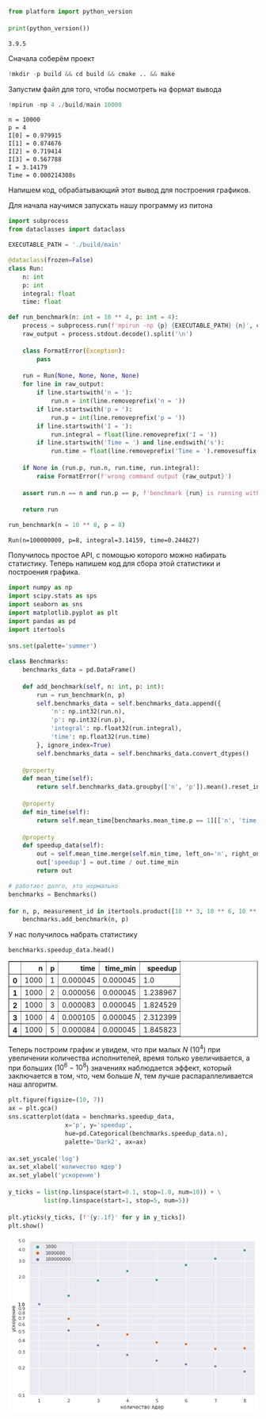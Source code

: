 ```python
from platform import python_version

print(python_version())
```

    3.9.5


Сначала соберём проект


```python
!mkdir -p build && cd build && cmake .. && make
```


Запустим файл для того, чтобы посмотреть на формат вывода


```python
!mpirun -np 4 ./build/main 10000
```

    n = 10000
    p = 4
    I[0] = 0.979915
    I[1] = 0.874676
    I[2] = 0.719414
    I[3] = 0.567788
    I = 3.14179
    Time = 0.000214308s


Напишем код, обрабатывающий этот вывод для построения графиков.

Для начала научимся запускать нашу программу из питона


```python
import subprocess
from dataclasses import dataclass
```


```python
EXECUTABLE_PATH = './build/main'
```


```python
@dataclass(frozen=False)
class Run:
    n: int
    p: int
    integral: float
    time: float
```


```python
def run_benchmark(n: int = 10 ** 4, p: int = 4):
    process = subprocess.run(f'mpirun -np {p} {EXECUTABLE_PATH} {n}', capture_output=True, shell=True)
    raw_output = process.stdout.decode().split('\n')

    class FormatError(Exception):
        pass

    run = Run(None, None, None, None)
    for line in raw_output:
        if line.startswith('n = '):
            run.n = int(line.removeprefix('n = '))
        if line.startswith('p = '):
            run.p = int(line.removeprefix('p = '))
        if line.startswith('I = '):
            run.integral = float(line.removeprefix('I = '))
        if line.startswith('Time = ') and line.endswith('s'):
            run.time = float(line.removeprefix('Time = ').removesuffix('s'))

    if None in (run.p, run.n, run.time, run.integral):
        raise FormatError(f'wrong command output {raw_output}')
    
    assert run.n == n and run.p == p, f'benchmark {run} is running with wrong numbers, expected ({n=}, {p=})'
    
    return run
```


```python
run_benchmark(n = 10 ** 8, p = 8)
```




    Run(n=100000000, p=8, integral=3.14159, time=0.244627)



Получилось простое API, с помощью которого можно набирать статистику. Теперь напишем код для сбора этой статистики и построения графика.


```python
import numpy as np
import scipy.stats as sps
import seaborn as sns
import matplotlib.pyplot as plt
import pandas as pd
import itertools

sns.set(palette='summer')
```


```python
class Benchmarks:
    benchmarks_data = pd.DataFrame()

    def add_benchmark(self, n: int, p: int):
        run = run_benchmark(n, p)
        self.benchmarks_data = self.benchmarks_data.append({
            'n': np.int32(run.n),
            'p': np.int32(run.p),
            'integral': np.float32(run.integral),
            'time': np.float32(run.time)
        }, ignore_index=True)
        self.benchmarks_data = self.benchmarks_data.convert_dtypes()
    
    @property
    def mean_time(self):
        return self.benchmarks_data.groupby(['n', 'p']).mean().reset_index(level=0).reset_index(level=0)[['n', 'p', 'time']].convert_dtypes()
    
    @property
    def min_time(self):
        return self.mean_time[benchmarks.mean_time.p == 1][['n', 'time']].convert_dtypes()
    
    @property
    def speedup_data(self):
        out = self.mean_time.merge(self.min_time, left_on='n', right_on='n', suffixes=('', '_min')).convert_dtypes()
        out['speedup'] = out.time / out.time_min
        return out
```


```python
# работает долго, это нормально
benchmarks = Benchmarks()

for n, p, measurement_id in itertools.product([10 ** 3, 10 ** 6, 10 ** 8], range(1, 9), range(16)):
    benchmarks.add_benchmark(n, p)
```

У нас получилось набрать статистику


```python
benchmarks.speedup_data.head()
```




<div>
<style scoped>
    .dataframe tbody tr th:only-of-type {
        vertical-align: middle;
    }

    .dataframe tbody tr th {
        vertical-align: top;
    }

    .dataframe thead th {
        text-align: right;
    }
</style>
<table border="1" class="dataframe">
  <thead>
    <tr style="text-align: right;">
      <th></th>
      <th>n</th>
      <th>p</th>
      <th>time</th>
      <th>time_min</th>
      <th>speedup</th>
    </tr>
  </thead>
  <tbody>
    <tr>
      <th>0</th>
      <td>1000</td>
      <td>1</td>
      <td>0.000045</td>
      <td>0.000045</td>
      <td>1.0</td>
    </tr>
    <tr>
      <th>1</th>
      <td>1000</td>
      <td>2</td>
      <td>0.000056</td>
      <td>0.000045</td>
      <td>1.238967</td>
    </tr>
    <tr>
      <th>2</th>
      <td>1000</td>
      <td>3</td>
      <td>0.000083</td>
      <td>0.000045</td>
      <td>1.824529</td>
    </tr>
    <tr>
      <th>3</th>
      <td>1000</td>
      <td>4</td>
      <td>0.000105</td>
      <td>0.000045</td>
      <td>2.312399</td>
    </tr>
    <tr>
      <th>4</th>
      <td>1000</td>
      <td>5</td>
      <td>0.000084</td>
      <td>0.000045</td>
      <td>1.845823</td>
    </tr>
  </tbody>
</table>
</div>



Теперь построим график и увидем, что при малых $N$ ($10^4$) при увеличении количества исполнителей, время только увеличивается, а при больших ($10^6-10^8$) значениях наблюдается эффект, который заключается в том, что, чем больше $N$, тем лучше распараллеливается наш алгоритм.


```python
plt.figure(figsize=(10, 7))
ax = plt.gca()
sns.scatterplot(data = benchmarks.speedup_data,
                x='p', y='speedup',
                hue=pd.Categorical(benchmarks.speedup_data.n),
                palette='Dark2', ax=ax)

ax.set_yscale('log')
ax.set_xlabel('количество ядер')
ax.set_ylabel('ускорение')

y_ticks = list(np.linspace(start=0.1, stop=1.0, num=10)) + \
          list(np.linspace(start=1, stop=5, num=5))

plt.yticks(y_ticks, [f'{y:.1f}' for y in y_ticks])
plt.show()
```


    
![png](plot.png)
    

